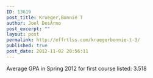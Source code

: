 ```yaml
---
ID: 13619
post_title: Krueger,Bonnie T
author: Joel DesArmo
post_excerpt: ""
layout: post
permalink: http://effrtlss.com/kruegerbonnie-t-3/
published: true
post_date: 2012-11-02 20:56:11
---
```

<p>Average GPA in Spring 2012 for first course listed: 3.518</p>